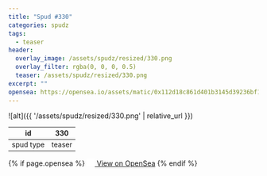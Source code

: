 ```yaml
---
title: "Spud #330"
categories: spudz
tags:
  - teaser
header:
  overlay_image: /assets/spudz/resized/330.png
  overlay_filter: rgba(0, 0, 0, 0.5)
  teaser: /assets/spudz/resized/330.png
excerpt: ""
opensea: https://opensea.io/assets/matic/0x112d18c861d401b3145d39236bf149f01e18beed/330
---
```

![alt]({{ '/assets/spudz/resized/330.png' | relative_url }})

| id | 330 |
|-|-|
| spud type | teaser |

{% if page.opensea %}
<a href="{{page.opensea}}" class="btn btn--info" onclick="window.open(this.href, '_blank'); return false;"><img src="/assets/images/opensea.svg" width="16px"><span>  View on OpenSea</span></a>
{% endif %}

